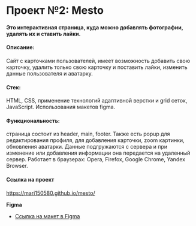 # Проект №2: Mesto
#### Это интерактивная страница, куда можно добавлять фотографии, удалять их и ставить лайки.

#### Описание: 
Сайт с карточками пользователей, имеет возможность добавить свою карточку, удалить только свою карточку и поставить лайки, изменить данные пользователя и аватарку.
#### Стек: 
HTML, CSS, применение технологий адаптивной верстки и grid сеток, JavaScript. Использования макетов figma.
#### Функциональность:
страница состоит из header, main, footer. Также есть popup для редактирования профиля, для добавления карточки, zoom картинки, обновления аватарки. Данные подгружаются с сервера и при изменение или добавления информации она передается на удаленный сервер. Работает в браузерах: Opera, Firefox, Google Chrome, Yandex Browser.
#### Ссылка на проект 
https://mari150580.github.io/mesto/

**Figma**

* [Ссылка на макет в Figma](https://www.figma.com/file/bjyvbKKJN2naO0ucURl2Z0/JavaScript.-Sprint-5?node-id=50160%3A347)
